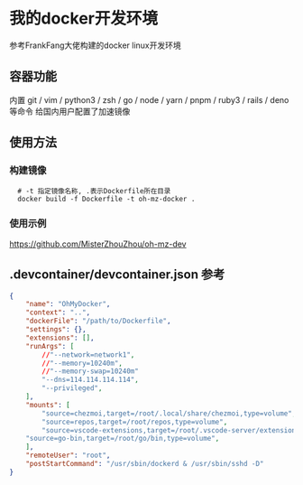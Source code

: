 # 我的docker开发环境
参考FrankFang大佬构建的docker linux开发环境

## 容器功能
内置 git / vim / python3 / zsh / go / node / yarn / pnpm / ruby3 / rails / deno  等命令
给国内用户配置了加速镜像

## 使用方法

### 构建镜像
```shell
  # -t 指定镜像名称, .表示Dockerfile所在目录
  docker build -f Dockerfile -t oh-mz-docker .
```
### 使用示例
https://github.com/MisterZhouZhou/oh-mz-dev

## .devcontainer/devcontainer.json 参考
```json
{
	"name": "OhMyDocker",
	"context": "..",
	"dockerFile": "/path/to/Dockerfile",
	"settings": {},
	"extensions": [],
	"runArgs": [
		//"--network=network1",
		//"--memory=10240m",
		//"--memory-swap=10240m"
		"--dns=114.114.114.114",
		"--privileged",
	],
	"mounts": [
		"source=chezmoi,target=/root/.local/share/chezmoi,type=volume",
		"source=repos,target=/root/repos,type=volume",
		"source=vscode-extensions,target=/root/.vscode-server/extensions,type=volume",
    "source=go-bin,target=/root/go/bin,type=volume",
	],
	"remoteUser": "root",
	"postStartCommand": "/usr/sbin/dockerd & /usr/sbin/sshd -D"
}
```
